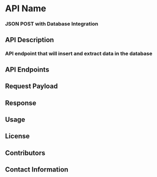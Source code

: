 # API Name
### JSON POST with Database Integration



## API Description
### API endpoint that will insert and extract data in the database



## API Endpoints



 


## Request Payload


 


## Response



 


## Usage



 


## License





 


## Contributors



 


## Contact Information
